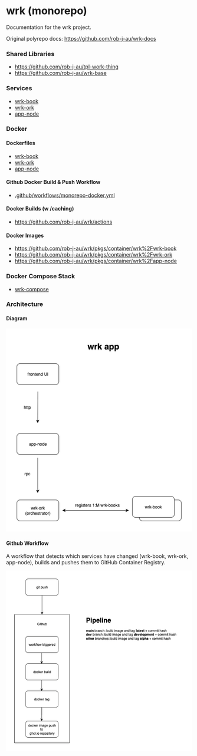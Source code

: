 # wrk (monorepo)

Documentation for the wrk project.

Original polyrepo docs: https://github.com/rob-j-au/wrk-docs

### Shared Libraries

- https://github.com/rob-j-au/tpl-work-thing
- https://github.com/rob-j-au/wrk-base

### Services

- [wrk-book](wrk-book)
- [wrk-ork](wrk-ork)
- [app-node](app-node)

### Docker

#### Dockerfiles

- [wrk-book](wrk-book/Dockerfile)
- [wrk-ork](wrk-ork/Dockerfile)
- [app-node](app-node/Dockerfile)


#### Github Docker Build & Push Workflow

- [.github/workflows/monorepo-docker.yml](.github/workflows/monorepo-docker.yml)


#### Docker Builds (w /caching)

- https://github.com/rob-j-au/wrk/actions

#### Docker Images

- https://github.com/rob-j-au/wrk/pkgs/container/wrk%2Fwrk-book
- https://github.com/rob-j-au/wrk/pkgs/container/wrk%2Fwrk-ork
- https://github.com/rob-j-au/wrk/pkgs/container/wrk%2Fapp-node

### Docker Compose Stack

- [wrk-compose](wrk-compose)

### Architecture

#### Diagram

![docs/wrk-architecture](docs/wrk-architecture.png)

#### Github Workflow

A workflow that detects which services have changed (wrk-book, wrk-ork, app-node), builds and pushes them to GitHub Container Registry.

![docs/github-pipeline](docs/github-pipeline.png)
